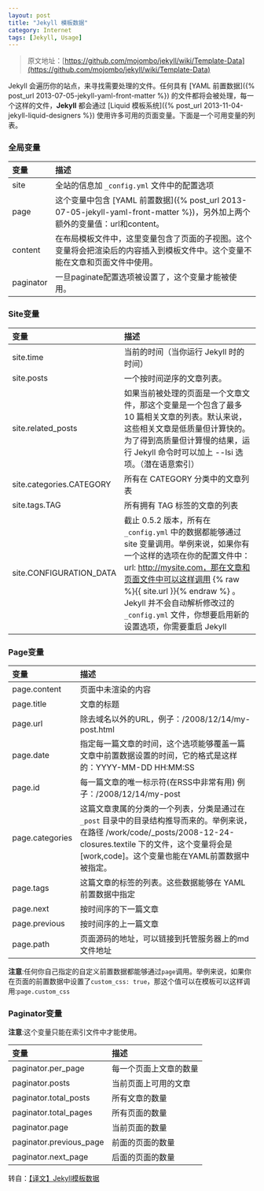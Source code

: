 ```yaml
---
layout: post
title: "Jekyll 模板数据"
category: Internet
tags: [Jekyll, Usage]
---
```


> 原文地址：[https://github.com/mojombo/jekyll/wiki/Template-Data](https://github.com/mojombo/jekyll/wiki/Template-Data)

Jekyll 会遍历你的站点，来寻找需要处理的文件。任何具有 [YAML 前置数据]({% post_url 2013-07-05-jekyll-yaml-front-matter %}) 的文件都将会被处理，每一个这样的文件，**Jekyll** 都会通过 [Liquid 模板系统]({% post_url 2013-11-04-jekyll-liquid-designers %}) 使用许多可用的页面变量。下面是一个可用变量的列表。

### 全局变量

|变量|描述
|:---|:---
|site|全站的信息加 `_config.yml` 文件中的配置选项
|page|这个变量中包含 [YAML 前置数据]({% post_url 2013-07-05-jekyll-yaml-front-matter %})，另外加上两个额外的变量值：url和content。
|content|在布局模板文件中，这里变量包含了页面的子视图。这个变量将会把渲染后的内容插入到模板文件中。这个变量不能在文章和页面文件中使用。
|paginator|一旦paginate配置选项被设置了，这个变量才能被使用。

<!-- more -->
### Site变量

|变量|描述
|:---|:---
|site.time|当前的时间（当你运行 Jekyll 时的时间）
|site.posts|一个按时间逆序的文章列表。
|site.related_posts|如果当前被处理的页面是一个文章文件，那这个变量是一个包含了最多 10 篇相关文章的列表。默认来说，这些相关文章是低质量但计算快的。为了得到高质量但计算慢的结果，运行 Jekyll 命令时可以加上 --lsi 选项。（潜在语意索引）
|site.categories.CATEGORY|所有在 CATEGORY 分类中的文章列表
|site.tags.TAG|所有拥有 TAG 标签的文章的列表
|site.CONFIGURATION\_DATA|截止 0.5.2 版本，所有在 `_config.yml` 中的数据都能够通过 site 变量调用。举例来说，如果你有一个这样的选项在你的配置文件中：url: http://mysite.com，那在文章和页面文件中可以这样调用 {% raw %}{{ site.url }}{% endraw %} 。Jekyll 并不会自动解析修改过的 `_config.yml` 文件，你想要启用新的设置选项，你需要重启 Jekyll

### Page变量

|变量|描述
|:---|:---
|page.content|页面中未渲染的内容
|page.title|文章的标题
|page.url|除去域名以外的URL，例子：/2008/12/14/my-post.html
|page.date|指定每一篇文章的时间，这个选项能够覆盖一篇文章中前置数据设置的时间，它的格式是这样的：YYYY-MM-DD HH:MM:SS
|page.id|每一篇文章的唯一标示符(在RSS中非常有用) 例子：/2008/12/14/my-post
|page.categories|这篇文章隶属的分类的一个列表，分类是通过在 `_post` 目录中的目录结构推导而来的。举例来说，在路径 /work/code/_posts/2008-12-24-closures.textile 下的文件，这个变量将会是 [work,code]。这个变量也能在YAML前置数据中被指定。
|page.tags|这篇文章的标签的列表。这些数据能够在 YAML 前置数据中指定
|page.next|按时间序的下一篇文章
|page.previous|按时间序的上一篇文章
|page.path|页面源码的地址，可以链接到托管服务器上的md文件地址

**注意**:任何你自己指定的自定义前置数据都能够通过`page`调用。举例来说，如果你在页面的前置数据中设置了`custom_css: true`，那这个值可以在模板可以这样调用:`page.custom_css`

### Paginator变量

**注意**:这个变量只能在索引文件中才能使用。

|变量|描述
|:---|:---
|paginator.per_page|每一个页面上文章的数量
|paginator.posts|当前页面上可用的文章
|paginator.total_posts|所有文章的数量
|paginator.total_pages|所有页面的数量
|paginator.page|当前页面的数量
|paginator.previous_page|前面的页面的数量
|paginator.next_page|后面的页面的数量

转自：[【译文】Jekyll模板数据](http://zhouyichu.com/%E7%BF%BB%E8%AF%91/Jekyll-Wiki-Template-Data.html)
